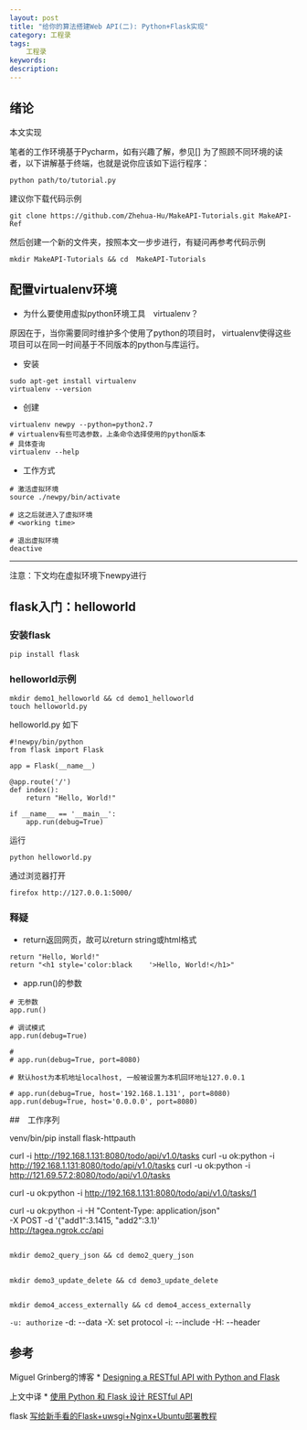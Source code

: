 ```yaml
---
layout: post
title: "给你的算法搭建Web API(二): Python+Flask实现"
category: 工程录
tags: 
    工程录
keywords: 
description: 
---
```


## 绪论
本文实现

笔者的工作环境基于Pycharm，如有兴趣了解，参见[]
为了照顾不同环境的读者，以下讲解基于终端，也就是说你应该如下运行程序：

```
python path/to/tutorial.py
```

建议你下载代码示例

```
git clone https://github.com/Zhehua-Hu/MakeAPI-Tutorials.git MakeAPI-Ref
```

然后创建一个新的文件夹，按照本文一步步进行，有疑问再参考代码示例

```
mkdir MakeAPI-Tutorials && cd  MakeAPI-Tutorials
```


## 配置virtualenv环境
* 为什么要使用虚拟python环境工具　virtualenv？

原因在于，当你需要同时维护多个使用了python的项目时，
virtualenv使得这些项目可以在同一时间基于不同版本的python与库运行。


* 安装

```
sudo apt-get install virtualenv
virtualenv --version
```

* 创建

```
virtualenv newpy --python=python2.7
# virtualenv有些可选参数，上条命令选择使用的python版本
# 具体查询
virtualenv --help
```

* 工作方式
```
# 激活虚拟环境
source ./newpy/bin/activate

# 这之后就进入了虚拟环境
# <working time>

# 退出虚拟环境
deactive
```

---
注意：下文均在虚拟环境下newpy进行
## flask入门：helloworld


### 安装flask
```
pip install flask
```

### helloworld示例

```
mkdir demo1_helloworld && cd demo1_helloworld
touch helloworld.py
```

helloworld.py 如下

```
#!newpy/bin/python
from flask import Flask

app = Flask(__name__)

@app.route('/')
def index():
    return "Hello, World!"

if __name__ == '__main__':
    app.run(debug=True)
```

运行
```
python helloworld.py
```

通过浏览器打开
```
firefox http://127.0.0.1:5000/
```

### 释疑

* return返回网页，故可以return string或html格式

```
return "Hello, World!"
return "<h1 style='color:black    '>Hello, World!</h1>"
```

* app.run()的参数

```
# 无参数
app.run()

# 调试模式
app.run(debug=True)

# 
# app.run(debug=True, port=8080)

# 默认host为本机地址localhost, 一般被设置为本机回环地址127.0.0.1

# app.run(debug=True, host='192.168.1.131', port=8080)
app.run(debug=True, host='0.0.0.0', port=8080)
```



##　工作序列

venv/bin/pip install flask-httpauth


curl -i http://192.168.1.131:8080/todo/api/v1.0/tasks
curl -u ok:python -i http://192.168.1.131:8080/todo/api/v1.0/tasks
curl -u ok:python -i http://121.69.57.2:8080/todo/api/v1.0/tasks


curl -u ok:python -i http://192.168.1.131:8080/todo/api/v1.0/tasks/1


curl -u ok:python -i -H "Content-Type: application/json" \
-X POST -d '{"add1":3.1415, "add2":3.1}' \
http://tagea.ngrok.cc/api


##

```
mkdir demo2_query_json && cd demo2_query_json
```





##

```
mkdir demo3_update_delete && cd demo3_update_delete
```

##

```
mkdir demo4_access_externally && cd demo4_access_externally
```

> 
`-u: authorize`
-d: --data
-X: set protocol
-i: --include
-H: --header



## 参考

Miguel Grinberg的博客
    * [Designing a RESTful API with Python and Flask](https://blog.miguelgrinberg.com/post/designing-a-restful-api-with-python-and-flask)

上文中译
    * [使用 Python 和 Flask 设计 RESTful API](http://www.pythondoc.com/flask-restful/first.html)

flask
[写给新手看的Flask+uwsgi+Nginx+Ubuntu部署教程](http://www.cnblogs.com/knarfeh/p/5616515.html)


